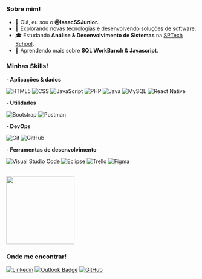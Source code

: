 <h3>Sobre mim!</h3>

- 👋 Olá, eu sou o **@IsaacSSJunior.**
- 🤔 Explorando novas tecnologias e desenvolvendo soluções de software.
- 🎓 Estudando **Análise & Desenvolvimento de Sistemas** na <a href="https://www.sptech.school/">SPTech School</a>.
- 🌱 Aprendendo mais sobre **SQL WorkBanch & Javascript**.

<h3>Minhas Skills!</h3>

**- Aplicações & dados**


![HTML5](https://img.shields.io/badge/-HTML5-333333?style=flat&logo=HTML5)
![CSS](https://img.shields.io/badge/-CSS-333333?style=flat&logo=CSS3&logoColor=1572B6)
![JavaScript](https://img.shields.io/badge/-JavaScript-333333?style=flat&logo=javascript)
![PHP](https://img.shields.io/badge/-PHP-333333?style=flat&logo=php)
![Java](https://img.shields.io/badge/-Java-333333?style=flat&logo=java&logoColor=007396)
![MySQL](https://img.shields.io/badge/-MySQL-333333?style=flat&logo=mysql)
![React Native](https://img.shields.io/badge/-React%20Native-333333?style=flat&logo=react)



**- Utilidades**

![Bootstrap](https://img.shields.io/badge/-Bootstrap-333333?style=flat&logo=bootstrap)
![Postman](https://img.shields.io/badge/-Postman-333333?style=flat&logo=postman)

**- DevOps**

![Git](https://img.shields.io/badge/-Git-333333?style=flat&logo=git)
![GitHub](https://img.shields.io/badge/-GitHub-333333?style=flat&logo=github)

**- Ferramentas de desenvolvimento**

![Visual Studio Code](https://img.shields.io/badge/-Visual%20Studio%20Code-333333?style=flat&logo=visual-studio-code&logoColor=007ACC)
![Eclipse](https://img.shields.io/badge/-Eclipse-333333?style=flat&logo=eclipse-ide&logoColor=2C2255)
![Trello](https://img.shields.io/badge/-Trello-333333?style=flat&logo=trello&logoColor=007ACC)
![Figma](https://img.shields.io/badge/-Figma-333333?style=flat&logo=figma&logoColor=007ACC)

<br/>

<a href="https://github.com/IsaacSSJunior">
  <img height="180em" src="https://github-readme-stats.vercel.app/api?username=IsaacSSJunior&theme=dracula&show_icons=true" />
</a>

<h3>Onde me encontrar!</h3>

[![Linkedin](https://img.shields.io/badge/-IsaacSSJunior-blue?style=flat-square&logo=Linkedin&logoColor=white&link=linkedin.com/in/isaac-s-s-4a166b268)](linkedin.com/in/isaac-s-s-4a166b268)
[![Outlook Badge](https://img.shields.io/badge/-isaac.silvajr@sptech.school-006bed?style=flat-square&logo=Outlook&logoColor=white&link=mailto:isaac.silvajr@sptech.school)](mailto:isaac.silvajr@sptech.school)
[![GitHub](https://img.shields.io/github/followers/IsaacSSJunior?label=follow&style=social)](https://github.com/IsaacSSJunior)
